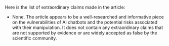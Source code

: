 Here is the list of extraordinary claims made in the article:

* None. The article appears to be a well-researched and informative piece on the vulnerabilities of AI chatbots and the potential risks associated with their manipulation. It does not contain any extraordinary claims that are not supported by evidence or are widely accepted as false by the scientific community.
